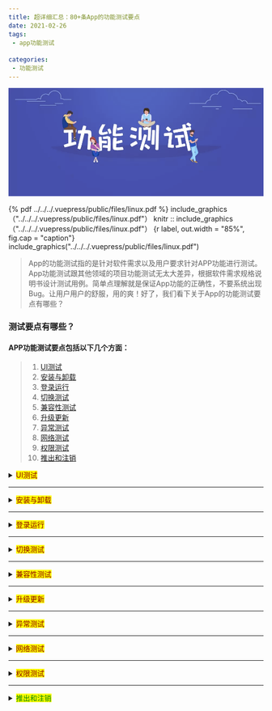 ```yaml
---
title: 超详细汇总：80+条App的功能测试要点  
date: 2021-02-26  
tags:
 - app功能测试

categories: 
 - 功能测试
---
```

![app功能测试](../../../.vuepress/public/appimg01.png)

{% pdf ../../../.vuepress/public/files/linux.pdf %}
include_graphics（"../../../.vuepress/public/files/linux.pdf"）
knitr :: include_graphics（"../../../.vuepress/public/files/linux.pdf"）
{r label, out.width = "85%", fig.cap = "caption"} include_graphics("../../../.vuepress/public/files/linux.pdf")
> App的功能测试指的是针对软件需求以及用户要求针对APP功能进行测试。App功能测试跟其他领域的项目功能测试无太大差异，根据软件需求规格说明书设计测试用例。简单点理解就是保证App功能的正确性，不要系统出现Bug。让用户用户的舒服，用的爽！好了，我们看下关于App的功能测试要点有哪些？

### 测试要点有哪些？

#### APP功能测试要点包括以下几个方面：

> 1. [UI测试](#ui-test)
> 2. [安装与卸载](#install-uninstall)
> 3. [登录运行](#login) 
> 4. [切换测试](#switch-test) 
> 5. [兼容性测试](#compatibility-test)
> 6. [升级更新](#upgrade-test)
> 7. [异常测试](#abnormal-test)
> 8. [网络测试](#netword-test)
> 9. [权限测试](#permission-test)
> 10. [推出和注销](#login-loginout-test)

<details>
  <summary>
    <mark>
        <font color=darkred>
            <span id="ui-test">UI测试</span>
        </font>
    </mark></summary>

```textmate 
1）界面（菜单、窗口、按钮）布局、风格是否满足客户要求，文字和图片组合是否美观，操作是否友好。

2）清晰、简洁、美观、响应、一致

3）图形测试、内容测试、导航测试

图形包括图片、颜色、字体、背景、按钮

文字的是否展示、是否表意不明、是否涉及敏感字段

4）不同分辨率下面，界面显示是否正常

5）触碰点是否正常

6）界面动画是否符合要求

7）背景音效是否符合要求

8）当没有网络时，界面功能是否仍然可以使用
```
</details>

---

<details>
  <summary>
    <mark>
        <font color=darkred>
            <span id="install-uninstall">安装与卸载</span>
        </font>
    </mark></summary>

```textmate
安装

1）软件安装后是否能够正常运行，安装目录和文件是否正常建立。

2）app的版本覆盖测试（v1.0>v2.0)和版本回退测试（v2.0>v1.0）

3）安装过程中取消，下次安装是否正常。

4）安装过程来电，短信，通知，对安装是否有影响。

5）安装空间不足时是否有相应提示

卸载

1）直接卸载app是否有提示。

2）卸载后是否删除相应的安装目录。

3）卸载是否支持取消功能，单击取消后，是否正常可用。

4）卸载过程中死机，断电，重启等，对卸载有什么影响。
```
</details>

---
<details>
  <summary>
    <mark>
        <font color=darkred>
            <span id="login">登录运行</span>
        </font>
    </mark></summary>

```textmate
登录

1）用户名和密码错误、漏填时，界面是否有提示信息。
2）密码更改后，登录是否正常。
3）用户主动退出登录后，下次启动APP时，应该进入登录界面。
4）ios与android设备登录同一个账号，用户数据是否同步。
5）点击登录按钮是否正常
6）使输入正确的用户名和密码，登录是否正常
7）输入错误的用户名登录，登录系统是否正常
8）输入错误的密码登录系统，登录是否正常
9）不输入用户名和密码时，点击登录是否正常
10）被禁用的用户名登录系统，是否可以正常登录
11）不存在的用户名登录，是否可以正常登录
12）不存在的用户名登录、是否会提示：‘此用户不存在，请重新登录’
13）首次登录后是否会记录登录用户名
14）登录过得用户名是否可以删除
15）查看是否有“记住密码”功能
16）勾选“记住密码”，下次登录时，密码是否还会显示登录界面
17）勾选‘自动登录’，下次App运行时，是否还会显示登录界面
18）登录方式是否于第三方账号绑定
19）选择第三方绑定的方式登录，是否正常
20）无网络情况下登录，是否可以正常登录
21）登录超时，是否有弹框提示
22）不同系统环境登录，是否正常
23）不同网络环境登录，是否正常

运行
1 )APP安装完成后，是否可以正常打开，是否有加载图示等。
2 )APP的运行速度正常，切换是否流畅。
```
</details>

---
<details>
  <summary>
    <mark>
        <font color=darkred>
            <span id="switch-test">切换测试</span>
        </font>
    </mark></summary>

```textmate
切换场景包括：app切换到后台、多个app之间切换。

1）app切换到或其他app或者系统界面，再回到app，是否停留在上一次操作的界面,app是否正常使用.

2）当app使用过程中有电话进来中断后再切换到app，功能状态是否正常

3）是否可以正常切换到App前后台操作

4）当APP切换到后台时，APP界面是否仍然显示

5）当APP切换到后台时，APP是否会正常运行

6）当APP切换到后台时，APP是否会退出运行

7）当APP切换到后台时，APP是否会出现异常现象

8）当不同系统手机下切换，APP是否出现异常现象

9）当App系统又切换到前台时，App界面是否可以正常显示

10）APP频繁前后台切换，是否会导致App异常

11）当APP正在使用时，来短信、微信时，是否将APP切换到后台

12）当APP正在使用时，来电话并挂断时，是否将APP切换到后台

13）当手机锁屏并解锁时，App界面是否正常显示

14）当手机锁屏解锁时，App功能是否正常

15）对于数据交换的页面，每个页面都必需要进行前后台切换，锁屏的测试，因为这种页面最容易出现崩溃

16）出现必须处理的提示框后，切换到后台，在切换回来，检查提示框是否还存在，有时候会出现应用自动挑过提示框的缺陷

17）强行退出app进程后，在开启app,app能正常启动
```
</details>

---

<details>
  <summary>
    <mark>
        <font color=darkred>
            <span id="compatibility-test">兼容性测试</span>
        </font>
    </mark></summary>

```textmate
1）操作系统版本的兼容性（Android各个版本，ios各个版本）

2）不同手机品牌的兼容性。

3）app跨版本的兼容性。

4）与其他app的兼容性。
```
</details>

---

<details>
  <summary>
    <mark>
        <font color=darkred>
            <span id="upgrade-test">升级更新</span>
        </font>
    </mark></summary>

```textmate
1）当app有更新版本时，手机端有更新提示。

2）当app版本为非强制升级版时，可以取消更新，旧版本能正常使用。用户在下次启动app时，仍出现更新提示。

3）当app有新版本时，直接更新检查是否能正常更新。

4）更新后，检查更app功能是否是新版本。
```
</details>

---

<details>
  <summary>
    <mark>
        <font color=darkred>
            <span id="abnormal-test">异常测试</span>
        </font>
    </mark></summary>

```textmate
1)交互异常性测试：客户端作为手机特性测试，包括被打扰的情况；如来电、来短信、低电量测试等，还要注意手机端硬件上，如：待机，插拔数据线、耳机等操作不会影响客户端。



2)异常性测试：主要包含了断网、断电、服务器异常等情况下，客户端能否正常处理，保证数据正确性。
```
</details>

---

<details>
  <summary>
    <mark>
        <font color=darkred>
            <span id="netword-test">网络测试</span>
        </font>
    </mark></summary>

```textmate
目前手机手机接入的网络主要分为3G、4G、wifi。

1) 无网络时，有切换网络的操作或者提示。

2）网络间切换、断网等app都有相应提示，重新联网后正常使用。

3) 在网络信号不好时，检查数据是否会一直处于提交中的状态，有无超时限制。如遇数据交换失败时要给予提示。

4) 弱网络下操作是否有提示。
```
</details>

---

<details>
  <summary>
    <mark>
        <font color=darkred>
            <span id="permission-test">权限测试</span>
        </font>
    </mark></summary>

```textmate
当权限没有开启时，或友好提示是否允许设置，当允许开启时，跳转到设置界面。

1）有限制允许接入网络提示或选项。

2）有限制允许读写通讯录、用户数据提示或选项。

3）有限制允许相机提示或选项。

4）有限制允许定位功能提示或选项。


```
</details>

---

<details>
  <summary>
    <mark>
        <font color=green>
            <span id="login-loginout-test">推出和注销</span>
        </font>
    </mark></summary>

```textmate
1）点击注销时，是否给用户弹框提示

2）点击取消注销时，是否会退出当前App界面，继续App运行

3）退出登录时，是否会退出当前用户，返回登录界面

4）点击退出时，是否给用户弹框提示

5）点击取消退出时，是否会返回APP界面，继续对APP运行
```
</details>